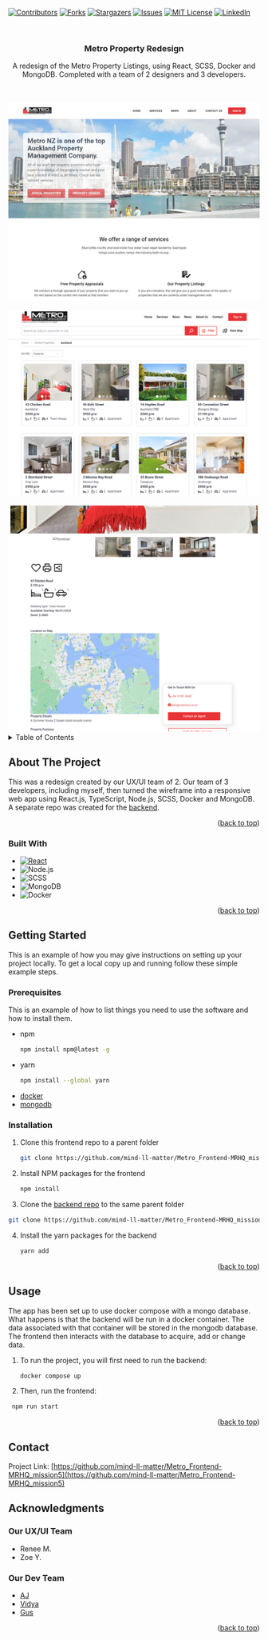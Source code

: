 <!-- Improved compatibility of back to top link: See: https://github.com/othneildrew/Best-README-Template/pull/73 -->
<a name="readme-top"></a>
<!--
*** Thanks for checking out the Best-README-Template. If you have a suggestion
*** that would make this better, please fork the repo and create a pull request
*** or simply open an issue with the tag "enhancement".
*** Don't forget to give the project a star!
*** Thanks again! Now go create something AMAZING! :D
-->



<!-- PROJECT SHIELDS -->
<!--
*** I'm using markdown "reference style" links for readability.
*** Reference links are enclosed in brackets [ ] instead of parentheses ( ).
*** See the bottom of this document for the declaration of the reference variables
*** for contributors-url, forks-url, etc. This is an optional, concise syntax you may use.
*** https://www.markdownguide.org/basic-syntax/#reference-style-links
-->
[![Contributors][contributors-shield]][contributors-url]
[![Forks][forks-shield]][forks-url]
[![Stargazers][stars-shield]][stars-url]
[![Issues][issues-shield]][issues-url]
[![MIT License][license-shield]][license-url]
[![LinkedIn][linkedin-shield]][linkedin-url]



<!-- PROJECT LOGO -->
<br />
<div align="center">
<h3 align="center">Metro Property Redesign</h3>

  <p align="center">
  A redesign of the Metro Property Listings, using React, SCSS, Docker and MongoDB. Completed with a team of 2 designers and 3 developers.
  </p>
  <br/>
  <br/>
  <img src="./project-images/metro-home.png" alt="home"/>
  <br/>
  <br/>
  <img src="./project-images/metro-search.png" alt="search"/>
  <br/>
  <br/>
  <img src="./project-images/metro-single-listing.png" alt="single listing"/>
</div>



<!-- TABLE OF CONTENTS -->
<details>
  <summary>Table of Contents</summary>
  <ol>
    <li>
      <a href="#about-the-project">About The Project</a>
      <ul>
        <li><a href="#built-with">Built With</a></li>
      </ul>
    </li>
    <li>
      <a href="#getting-started">Getting Started</a>
      <ul>
        <li><a href="#prerequisites">Prerequisites</a></li>
        <li><a href="#installation">Installation</a></li>
      </ul>
    </li>
    <li><a href="#usage">Usage</a></li>
    <li><a href="#roadmap">Roadmap</a></li>
    <li><a href="#contributing">Contributing</a></li>
    <li><a href="#license">License</a></li>
    <li><a href="#contact">Contact</a></li>
    <li><a href="#acknowledgments">Acknowledgments</a></li>
  </ol>
</details>



<!-- ABOUT THE PROJECT -->
## About The Project

This was a redesign created by our UX/UI team of 2. Our team of 3 developers, including myself, then turned the wireframe into a responsive web app using React.js, TypeScript, Node.js, SCSS, Docker and MongoDB. A separate repo was created for the [backend](https://github.com/thetergus/Mission5_G3).



<p align="right">(<a href="#readme-top">back to top</a>)</p>



### Built With

* [![React][React.js]][React-url]
* ![Node.js](https://img.shields.io/badge/Node.js-43853D?style=for-the-badge&logo=node.js&logoColor=white)
* ![SCSS](https://img.shields.io/badge/SCSS-CC6699?style=for-the-badge&logo=sass&logoColor=white)
* ![MongoDB](https://img.shields.io/badge/MongoDB-47A248?style=for-the-badge&logo=mongodb&logoColor=white)
* ![Docker](https://img.shields.io/badge/Docker-2496ED?style=for-the-badge&logo=docker&logoColor=white)

<p align="right">(<a href="#readme-top">back to top</a>)</p>



<!-- GETTING STARTED -->
## Getting Started

This is an example of how you may give instructions on setting up your project locally.
To get a local copy up and running follow these simple example steps.

### Prerequisites

This is an example of how to list things you need to use the software and how to install them.
* npm
  ```sh
  npm install npm@latest -g
  ```
* yarn
  ```sh
  npm install --global yarn
  ```
* [docker](https://docs.docker.com/get-docker/)
* [mongodb](https://www.mongodb.com/docs/manual/installation/)

### Installation

1. Clone this frontend repo to a parent folder
   ```sh
   git clone https://github.com/mind-ll-matter/Metro_Frontend-MRHQ_mission5.git
   ```
2. Install NPM packages for the frontend
   ```sh
   npm install
   ```
 3. Clone the [backend repo](https://github.com/thetergus/Mission5_G3) to the same parent folder
   ```sh
   git clone https://github.com/mind-ll-matter/Metro_Frontend-MRHQ_mission5.git
   ```
4. Install the yarn packages for the backend
   ```sh
   yarn add
   ```

<p align="right">(<a href="#readme-top">back to top</a>)</p>



<!-- USAGE EXAMPLES -->
## Usage

The app has been set up to use docker compose with a mongo database. What happens is that the backend will be run in a docker container. The data associated with that container will be stored in the mongodb database. The frontend then interacts with the database to acquire, add or change data.

1. To run the project, you will first need to run the backend:
   ```sh
   docker compose up
   ```

 2. Then, run the frontend:
   ```sh
    npm run start
   ```

<p align="right">(<a href="#readme-top">back to top</a>)</p>



<!-- ROADMAP -->

<!-- CONTRIBUTING -->

<!-- LICENSE -->

<!-- CONTACT -->
## Contact

Project Link: [https://github.com/mind-ll-matter/Metro_Frontend-MRHQ_mission5](https://github.com/mind-ll-matter/Metro_Frontend-MRHQ_mission5)

<!-- ACKNOWLEDGMENTS -->
## Acknowledgments

### Our UX/UI Team
* Renee M.
* Zoe Y.

### Our Dev Team
* [AJ](https://github.com/mind-ll-matter)
* [Vidya](https://github.com/vidya0206)
* [Gus](https://github.com/thetergus)

<p align="right">(<a href="#readme-top">back to top</a>)</p>



<!-- MARKDOWN LINKS & IMAGES -->
<!-- https://www.markdownguide.org/basic-syntax/#reference-style-links -->
[contributors-shield]: https://img.shields.io/github/contributors/mind-ll-matter/Metro_Frontend-MRHQ_mission5.svg?style=for-the-badge
[contributors-url]: https://github.com/mind-ll-matter/Metro_Frontend-MRHQ_mission5/graphs/contributors
[forks-shield]: https://img.shields.io/github/forks/mind-ll-matter/Metro_Frontend-MRHQ_mission5.svg?style=for-the-badge
[forks-url]: https://github.com/mind-ll-matter/Metro_Frontend-MRHQ_mission5/network/members
[stars-shield]: https://img.shields.io/github/stars/mind-ll-matter/Metro_Frontend-MRHQ_mission5.svg?style=for-the-badge
[stars-url]: https://github.com/mind-ll-matter/Metro_Frontend-MRHQ_mission5/stargazers
[issues-shield]: https://img.shields.io/github/issues/mind-ll-matter/Metro_Frontend-MRHQ_mission5.svg?style=for-the-badge
[issues-url]: https://github.com/mind-ll-matter/Metro_Frontend-MRHQ_mission5/issues
[license-shield]: https://img.shields.io/github/license/mind-ll-matter/Metro_Frontend-MRHQ_mission5.svg?style=for-the-badge
[license-url]: https://github.com/mind-ll-matter/Metro_Frontend-MRHQ_mission5/blob/master/LICENSE.txt
[linkedin-shield]: https://img.shields.io/badge/-LinkedIn-black.svg?style=for-the-badge&logo=linkedin&colorB=555
[linkedin-url]: https://linkedin.com/in/linkedin_username
[product-screenshot]: images/screenshot.png
[Next.js]: https://img.shields.io/badge/next.js-000000?style=for-the-badge&logo=nextdotjs&logoColor=white
[Next-url]: https://nextjs.org/
[React.js]: https://img.shields.io/badge/React-20232A?style=for-the-badge&logo=react&logoColor=61DAFB
[React-url]: https://reactjs.org/
[Vue.js]: https://img.shields.io/badge/Vue.js-35495E?style=for-the-badge&logo=vuedotjs&logoColor=4FC08D
[Vue-url]: https://vuejs.org/
[Angular.io]: https://img.shields.io/badge/Angular-DD0031?style=for-the-badge&logo=angular&logoColor=white
[Angular-url]: https://angular.io/
[Svelte.dev]: https://img.shields.io/badge/Svelte-4A4A55?style=for-the-badge&logo=svelte&logoColor=FF3E00
[Svelte-url]: https://svelte.dev/
[Laravel.com]: https://img.shields.io/badge/Laravel-FF2D20?style=for-the-badge&logo=laravel&logoColor=white
[Laravel-url]: https://laravel.com
[Bootstrap.com]: https://img.shields.io/badge/Bootstrap-563D7C?style=for-the-badge&logo=bootstrap&logoColor=white
[Bootstrap-url]: https://getbootstrap.com
[JQuery.com]: https://img.shields.io/badge/jQuery-0769AD?style=for-the-badge&logo=jquery&logoColor=white
[JQuery-url]: https://jquery.com 
